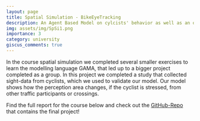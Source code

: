 ```yaml
---
layout: page
title: Spatial Simulation - BikeEyeTracking
description: An Agent Based Model on cylcists' behavior as well as an overview over the course Spatial Simulation.
img: assets/img/SpSi1.png
importance: 3
category: university
giscus_comments: true
---
```


In the course spatial simulation we completed several smaller exercises to learn the modelling language GAMA, that led up to a bigger project completed as a group. 
In this project we completed a study that collected sight-data from cyclists, which we used to validate our model. Our model shows how the perception area changes, if the cyclist is stressed, from other traffic participants or crossings. 

Find the full report for the course below and check out the [GitHub-Repo](https://github.com/leaeffertz/BikeEyeTracking) that contains the final project!

<object data="{{ site.url }}{{ site.baseurl }}/assets/pdf/SpSi_final_effertz.pdf" width="1000" height="1000" type="application/pdf"></object>

